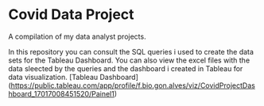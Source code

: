 # Covid Data Project
A compilation of my data analyst projects.

In this repository you can consult the SQL queries i used to create the data sets for the Tableau Dashboard. 
You can also view the excel files with the data sleected by the queries and the dashboard i created in Tableau for data visualization.
[Tableau Dashboard] (https://public.tableau.com/app/profile/f.bio.gon.alves/viz/CovidProjectDashboard_17017008451520/Painel1) 
